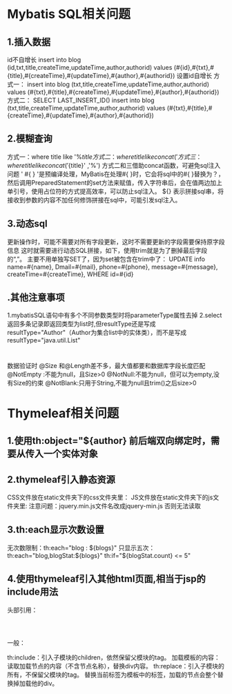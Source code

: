 # Mybatis SQL相关问题 

## 1.插入数据
id不自增长
<insert id="addBlog" parameterType="Blog">
        insert into blog (id,txt,title,createTime,updateTime,author,authorid)
        values (#{id},#{txt},#{title},#{createTime},#{updateTime},#{author},#{authorid})
</insert>
设置id自增长
方式一：
<insert id="addBlog" parameterType="Blog"  useGeneratedKeys="true" keyProperty="id" keyColumn="id">
        insert into blog (txt,title,createTime,updateTime,author,authorid)
        values (#{txt},#{title},#{createTime},#{updateTime},#{author},#{authorid})
</insert>
方式二：
<insert id="addBlog" parameterType="Blog"   >
    <selectKey keyProperty="id" order="AFTER" resultType="java.lang.Integer">
        SELECT LAST_INSERT_ID()
    </selectKey>
    insert into blog (txt,title,createTime,updateTime,author,authorid)
    values (#{txt},#{title},#{createTime},#{updateTime},#{author},#{authorid})
</insert>

## 2.模糊查询
方式一：where title like '%${title}%'
方式二：where title like concat('%', #{title}   ,'%')
方式三：where title like concat('%', '${title}' ,'%')
方式二和三借助concat函数，可避免sql注入问题
' #{ } '是预编译处理，MyBatis在处理#{ }时，它会将sql中的#{ }替换为？，然后调用PreparedStatement的set方法来赋值，传入字符串后，会在值两边加上单引号，使用占位符的方式提高效率，可以防止sql注入。
  ${} 表示拼接sql串，将接收到参数的内容不加任何修饰拼接在sql中，可能引发sql注入。

## 3.动态sql
更新操作时，可能不需要对所有字段更新，这时不需要更新的字段需要保持原字段信息
这时就需要进行动态SQL拼接，如下，使用trim就是为了删掉最后字段的“,”。
主要不用单独写SET了，因为set被包含在trim中了：
<update id="updateInfoById"  >
        UPDATE info
        <trim prefix="set" suffixOverrides=",">
            <if test="name!=null">name=#{name},</if>
            <if test="mail!=null">Dmail=#{mail},</if>
            <if test="phone!=null">phone=#{phone},</if>
            <if test="message!=null">message=#{message},</if>
            <if test="createTime!=null">createTime=#{createTime},</if>
        </trim>
        WHERE id=#{id}
</update>


## .其他注意事项
1.mybatisSQL语句中有多个不同参数类型时将parameterType属性去掉
2.select返回多条记录即返回类型为list时,但resultType还是写成resultType="Author"（Author为集合list中的实体类），而不是写成resultType="java.util.List"


#  
数据验证时 @Size 和@Length差不多，最大值都要和数据库字段长度匹配
@NotEmpty :不能为null，且Size>0
@NotNull:不能为null，但可以为empty,没有Size的约束
@NotBlank:只用于String,不能为null且trim()之后size>0

# Thymeleaf相关问题
## 1.使用th:object="${author} 前后端双向绑定时，需要从传入一个实体对象

## 2.thymeleaf引入静态资源
CSS文件放在static文件夹下的css文件夹里：<link th:href="@{/css/bootstrap-min.css}" rel="stylesheet" type="text/css">
JS文件放在static文件夹下的js文件夹里:<script th:src="@{/js/jquery-min.js}"  ></script>
注意问题：jquery.min.js文件名改成jquery-min.js 否则无法读取

## 3.th:each显示次数设置
无次数限制：th:each="blog : ${blogs}"
只显示五次：th:each="blog,blogStat:${blogs}" th:if="${blogStat.count} <= 5"

## 4.使用thymeleaf引入其他html页面,相当于jsp的include用法
头部引用：<header  th:replace="common/文件名::id或者标签名"></header>
一般：<div th:include="文件名 :: id或者标签名"></div>

th:include：引入子模块的children，依然保留父模块的tag。
加载模板的内容： 读取加载节点的内容（不含节点名称），替换div内容。
th:replace：引入子模块的所有，不保留父模块的tag。
替换当前标签为模板中的标签，加载的节点会整个替换掉加载他的div。
